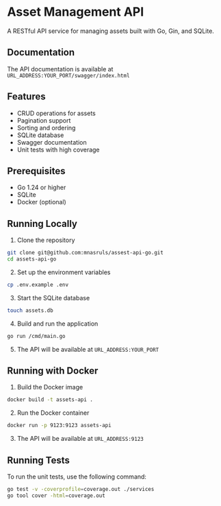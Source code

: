 # Asset Management API

A RESTful API service for managing assets built with Go, Gin, and SQLite.

## Documentation

The API documentation is available at `URL_ADDRESS:YOUR_PORT/swagger/index.html`

## Features

- CRUD operations for assets
- Pagination support
- Sorting and ordering
- SQLite database
- Swagger documentation
- Unit tests with high coverage

## Prerequisites

- Go 1.24 or higher
- SQLite
- Docker (optional)

## Running Locally

1. Clone the repository

```bash
git clone git@github.com:mnasruls/assest-api-go.git
cd assets-api-go
```

2. Set up the environment variables

```bash
cp .env.example .env
```

3. Start the SQLite database

```bash
touch assets.db
```

4. Build and run the application

```bash
go run /cmd/main.go
```

5. The API will be available at `URL_ADDRESS:YOUR_PORT`

## Running with Docker

1. Build the Docker image

```bash
docker build -t assets-api .
```

2. Run the Docker container

```bash
docker run -p 9123:9123 assets-api
```

3. The API will be available at `URL_ADDRESS:9123`

## Running Tests

To run the unit tests, use the following command:

```bash
go test -v -coverprofile=coverage.out ./services
go tool cover -html=coverage.out
```
